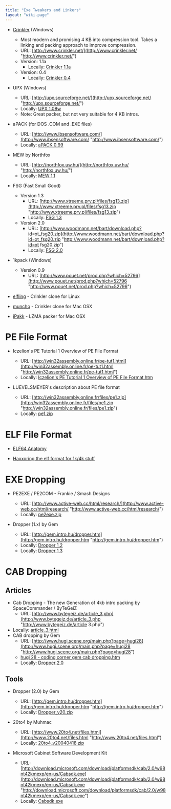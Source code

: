 ```yaml
---
title: "Exe Tweakers and Linkers"
layout: "wiki-page"
---
```


*   [Crinkler](crinkler) (Windows)
    *   Most modern and promising 4 KB into compression tool. Takes a linking and packing approach to improve compression.
    *   URL: [http://www.crinkler.net/](http://www.crinkler.net/ "http://www.crinkler.net/")
    *   Version: 1.1a
        *   Locally: [Crinkler 1.1a](ftp://ftp.untergrund.net/users/in4kadmin/files/crinkler11a.zip "ftp://ftp.untergrund.net/users/in4kadmin/files/crinkler11a.zip")
    *   Version: 0.4
        *   Locally: [Crinkler 0.4](http://in4k.untergrund.net/packers%20droppers%20etc/crinkler04.zip "http://in4k.untergrund.net/packers droppers etc/crinkler04.zip")

*   UPX (Windows)
    *   URL: [http://upx.sourceforge.net/](http://upx.sourceforge.net/ "http://upx.sourceforge.net/")
    *   Locally: [UPX 1.08w](http://in4k.untergrund.net/packers%20droppers%20etc/upx108w.zip "http://in4k.untergrund.net/packers droppers etc/upx108w.zip")
    *   Note: Great packer, but not very suitable for 4 KB intros.

*   aPACK (for DOS .COM and .EXE files)
    *   URL: [http://www.ibsensoftware.com/](http://www.ibsensoftware.com/ "http://www.ibsensoftware.com/")
    *   Locally: [aPACK 0.99](http://in4k.untergrund.net/packers%20droppers%20etc/apack099.zip "http://in4k.untergrund.net/packers droppers etc/apack099.zip")

*   MEW by Northfox
    *   URL: [http://northfox.uw.hu/](http://northfox.uw.hu/ "http://northfox.uw.hu/")
    *   Locally: [MEW 1.1](http://in4k.untergrund.net/packers%20droppers%20etc/mew11.zip "http://in4k.untergrund.net/packers droppers etc/mew11.zip")

*   FSG (Fast Small Good)
    *   Version 1.3
        *   URL: [http://www.xtreeme.prv.pl/files/fsg13.zip](http://www.xtreeme.prv.pl/files/fsg13.zip "http://www.xtreeme.prv.pl/files/fsg13.zip")
        *   Locally: [FSG 1.3](http://in4k.untergrund.net/packers%20droppers%20etc/fsg13.zip "http://in4k.untergrund.net/packers droppers etc/fsg13.zip")
    *   Version 2.0
        *   URL: [http://www.woodmann.net/bart/download.php?id=xt_fsg20.zip](http://www.woodmann.net/bart/download.php?id=xt_fsg20.zip "http://www.woodmann.net/bart/download.php?id=xt fsg20.zip")
        *   Locally: [FSG 2.0](http://in4k.untergrund.net/packers%20droppers%20etc/xt_fsg20.zip "http://in4k.untergrund.net/packers droppers etc/xt fsg20.zip")

*   1kpack (Windows)
    *   Version 0.9
        *   URL: [http://www.pouet.net/prod.php?which=52796](http://www.pouet.net/prod.php?which=52796 "http://www.pouet.net/prod.php?which=52796")

* [elfling](http://www.pouet.net/prod.php?which=64325) - Crinkler clone for Linux

* [muncho](http://www.pouet.net/prod.php?which=51324) - Crinkler clone for Mac OSX

* [iPakk](http://www.pouet.net/prod.php?which=29185) - LZMA packer for Mac OSX

# PE File Format

*   Iczelion's PE Tutorial 1 Overview of PE File Format
    *   URL: [http://win32assembly.online.fr/pe-tut1.html](http://win32assembly.online.fr/pe-tut1.html "http://win32assembly.online.fr/pe-tut1.html")
    *   Locally: [Iczelion's PE Tutorial 1 Overview of PE File Format.htm](http://in4k.untergrund.net/various%20web%20articles/Iczelion_s_PE_Tutorial_1_Overview_of_PE_File_Format.htm "http://in4k.untergrund.net/various web articles/Iczelion s PE Tutorial 1 Overview of PE File Format.htm")

*   LUEVELSMEYER's description about PE file format
    *   URL: [http://win32assembly.online.fr/files/pe1.zip](http://win32assembly.online.fr/files/pe1.zip "http://win32assembly.online.fr/files/pe1.zip")
    *   Locally: [pe1.zip](http://in4k.untergrund.net/various%20web%20articles/pe1.zip "http://in4k.untergrund.net/various web articles/pe1.zip")

# ELF File Format

*   [ELF64 Anatomy](/index.php?title=ELF64_Anatomy "ELF64 Anatomy")

*   [Haxxoring the elf format for 1k/4k stuff](http://www.pouet.net/topic.php?which=5392)

# EXE Dropping

*   PE2EXE / PE2COM - Frankie / Smash Designs
    *   URL: [http://www.active-web.cc/html/research/](http://www.active-web.cc/html/research/ "http://www.active-web.cc/html/research/")
    *   Locally: [pe2exe.zip](http://in4k.untergrund.net/packers%20droppers%20etc/pe2exe.zip "http://in4k.untergrund.net/packers droppers etc/pe2exe.zip")

*   Dropper (1.x) by Gem
    *   URL: [http://gem.intro.hu/dropper.htm](http://gem.intro.hu/dropper.htm "http://gem.intro.hu/dropper.htm")
    *   Locally: [Dropper 1.2](http://in4k.untergrund.net/packers%20droppers%20etc/Dropper_v12.zip "http://in4k.untergrund.net/packers droppers etc/Dropper v12.zip")
    *   Locally: [Dropper 1.3](http://in4k.untergrund.net/packers%20droppers%20etc/Dropper_v13.zip "http://in4k.untergrund.net/packers droppers etc/Dropper v13.zip")

# CAB Dropping

## Articles

*   Cab Dropping - The new Generation of 4kb intro packing by SpaceCommander / ByTeGeiZ
    *   URL: [http://www.bytegeiz.de/article_3.php](http://www.bytegeiz.de/article_3.php "http://www.bytegeiz.de/article 3.php")
*   Locally: [article_3.html](http://in4k.untergrund.net/various%20web%20articles/article_3.html "http://in4k.untergrund.net/various web articles/article 3.html")
*   CAB dropping by Gem
    *   URL: [http://www.hugi.scene.org/main.php?page=hugi28](http://www.hugi.scene.org/main.php?page=hugi28 "http://www.hugi.scene.org/main.php?page=hugi28")
    *   [hugi 28 - coding corner gem cab dropping.htm](http://in4k.untergrund.net/html_articles/hugi%2028%20-%20coding%20corner%20gem%20cab%20dropping.htm "http://in4k.untergrund.net/html articles/hugi 28 - coding corner gem cab dropping.htm")
    *   Locally: [Dropper 2.0](http://in4k.untergrund.net/packers%20droppers%20etc/Dropper_v20.zip "http://in4k.untergrund.net/packers droppers etc/Dropper v20.zip")

## Tools

*   Dropper (2.0) by Gem
    *   URL: [http://gem.intro.hu/dropper.htm](http://gem.intro.hu/dropper.htm "http://gem.intro.hu/dropper.htm")
    *   Locally: [Dropper_v20.zip](http://in4k.untergrund.net/packers%20droppers%20etc/Dropper_v20.zip "http://in4k.untergrund.net/packers droppers etc/Dropper v20.zip")

*   20to4 by Muhmac
    *   URL: [http://www.20to4.net/files.html](http://www.20to4.net/files.html "http://www.20to4.net/files.html")
    *   Locally: [20to4_v20040418.zip](http://in4k.untergrund.net/packers%20droppers%20etc/20to4_v20040418.zip "http://in4k.untergrund.net/packers droppers etc/20to4 v20040418.zip")

*   Microsoft Cabinet Software Development Kit
    *   URL: [http://download.microsoft.com/download/platformsdk/cab/2.0/w98nt42kmexp/en-us/Cabsdk.exe](http://download.microsoft.com/download/platformsdk/cab/2.0/w98nt42kmexp/en-us/Cabsdk.exe "http://download.microsoft.com/download/platformsdk/cab/2.0/w98nt42kmexp/en-us/Cabsdk.exe")
    *   Locally: [Cabsdk.exe](http://in4k.untergrund.net/packers%20droppers%20etc/Cabsdk.exe "http://in4k.untergrund.net/packers droppers etc/Cabsdk.exe")
